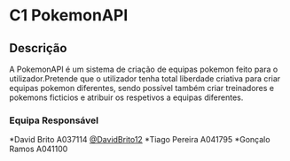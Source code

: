 # C1 PokemonAPI

## Descrição
A PokemonAPI é um sistema de criação de equipas pokemon feito para o utilizador.Pretende que o utilizador tenha total liberdade criativa para criar equipas pokemon diferentes, sendo possível também criar treinadores e pokemons ficticios e atribuir os respetivos a equipas diferentes.

### Equipa Responsável
*David Brito A037114 [@DavidBrito12](https://https://github.com/DavidBrito12)
*Tiago Pereira A041795
*Gonçalo Ramos A041100